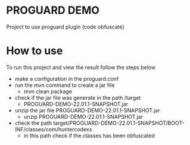 
# PROGUARD DEMO
Project to use proguard plugin (code obfuscate)

# How to use

To run this project and view the result follow the steps below

- make a configuration in the proguard.conf
- run the mvn command to create a jar file
  - mvn clean package
- check if the jar file was generate in the path /target
  - PROGUARD-DEMO-22.01.1-SNAPSHOT.jar
- unzip the jar file PROGUARD-DEMO-22.01.1-SNAPSHOT.jar
  - unzip PROGUARD-DEMO-22.01.1-SNAPSHOT.jar
- check the path target/PROGUARD-DEMO-22.01.1-SNAPSHOT/BOOT-INF/classes/com/huntercodexs
  - in this path check if the classes has been obfuscated